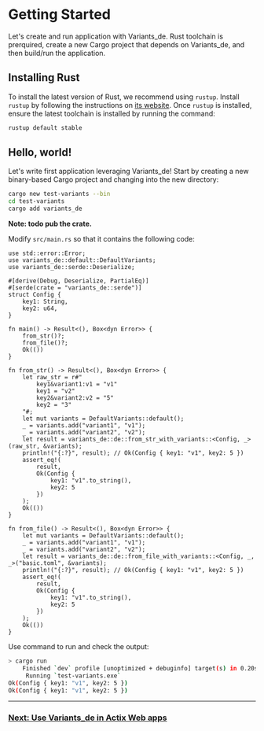 # Getting Started

Let's create and run application with Variants_de. Rust toolchain is prerquired, create a new Cargo project that depends on
Variants_de, and then build/run the application.

## Installing Rust

To install the latest version of Rust, we recommend using `rustup`. Install
`rustup` by following the instructions on [its website](https://rustup.rs/).
Once `rustup` is installed, ensure the latest toolchain is installed by running
the command:

```sh
rustup default stable
```

## Hello, world!

Let's write first application leveraging Variants_de! Start by creating a new binary-based
Cargo project and changing into the new directory:

```sh
cargo new test-variants --bin
cd test-variants
cargo add variants_de
```
**Note: todo pub the crate.**

Modify `src/main.rs` so that it contains the following code:
```
use std::error::Error;
use variants_de::default::DefaultVariants;
use variants_de::serde::Deserialize;

#[derive(Debug, Deserialize, PartialEq)]
#[serde(crate = "variants_de::serde")]
struct Config {
    key1: String,
    key2: u64,
}

fn main() -> Result<(), Box<dyn Error>> {
    from_str()?;
    from_file()?;
    Ok(())
}

fn from_str() -> Result<(), Box<dyn Error>> {
    let raw_str = r#"
        key1&variant1:v1 = "v1"
        key1 = "v2"
        key2&variant2:v2 = "5"
        key2 = "3"
    "#;
    let mut variants = DefaultVariants::default();
    _ = variants.add("variant1", "v1");
    _ = variants.add("variant2", "v2");
    let result = variants_de::de::from_str_with_variants::<Config, _>(raw_str, &variants);
    println!("{:?}", result); // Ok(Config { key1: "v1", key2: 5 })
    assert_eq!(
        result,
        Ok(Config {
            key1: "v1".to_string(),
            key2: 5
        })
    );
    Ok(())
}

fn from_file() -> Result<(), Box<dyn Error>> {
    let mut variants = DefaultVariants::default();
    _ = variants.add("variant1", "v1");
    _ = variants.add("variant2", "v2");
    let result = variants_de::de::from_file_with_variants::<Config, _, _>("basic.toml", &variants);
    println!("{:?}", result); // Ok(Config { key1: "v1", key2: 5 })
    assert_eq!(
        result,
        Ok(Config {
            key1: "v1".to_string(),
            key2: 5
        })
    );
    Ok(())
}
```
Use command to run and check the output:

```sh
> cargo run
    Finished `dev` profile [unoptimized + debuginfo] target(s) in 0.20s
     Running `test-variants.exe`
Ok(Config { key1: "v1", key2: 5 })
Ok(Config { key1: "v1", key2: 5 })
```

---
### [Next: Use Variants_de in Actix Web apps](./Actix_web.md)